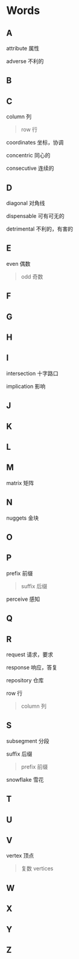 # Words

## A

attribute 属性

adverse 不利的

## B

## C

column 列

> row 行

coordinates 坐标，协调

concentric 同心的

consecutive 连续的

## D

diagonal 对角线

dispensable 可有可无的

detrimental 不利的，有害的

## E

even 偶数 

> odd 奇数

## F

## G

## H

## I

intersection 十字路口	

implication 影响

## J

## K

## L

## M

matrix 矩阵

## N

nuggets 金块

## O

## P

prefix 前缀

> suffix 后缀

perceive 感知

## Q

## R

request 请求，要求

response 响应，答复

repository 仓库

row 行

> column 列

## S

subsegment 分段

suffix 后缀

> prefix 前缀

snowflake 雪花

## T

## U

## V

vertex 顶点

> 复数 vertices

## W

## X

## Y

## Z

